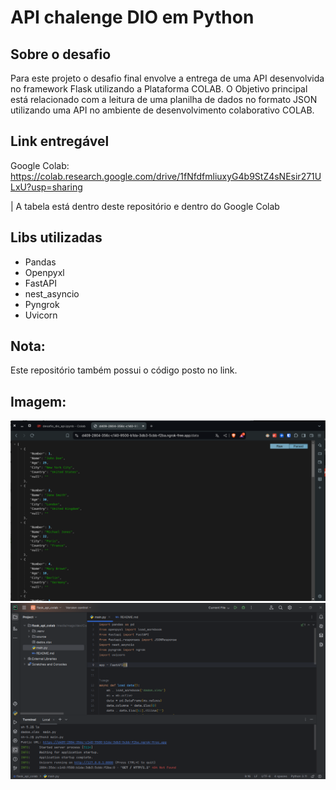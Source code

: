 # API chalenge DIO em Python

## Sobre o desafio
Para este projeto o desafio final envolve a entrega de uma API desenvolvida no framework Flask utilizando a Plataforma COLAB. O Objetivo principal está relacionado com a leitura de uma planilha de dados no formato JSON utilizando uma API no ambiente de desenvolvimento colaborativo COLAB.

## Link entregável
Google Colab:
https://colab.research.google.com/drive/1fNfdfmliuxyG4b9StZ4sNEsir271ULxU?usp=sharing

| A tabela está dentro deste repositório e dentro do Google Colab

## Libs utilizadas
- Pandas
- Openpyxl
- FastAPI
- nest_asyncio
- Pyngrok
- Uvicorn

## Nota:
Este repositório também possui o código posto no link.

## Imagem:

![Visão Geral](source/screen.png)
![Visão Geral](source/screen2.png)